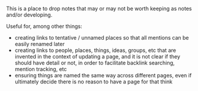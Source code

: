 This is a place to drop notes that may or may not be worth keeping as notes and/or developing. 

Useful for, among other things:
- creating links to tentative / unnamed places so that all mentions can be easily renamed later
- creating links to people, places, things, ideas, groups, etc that are invented in the context of updating a page, and it is not clear if they should have detail or not, in order to facilitate backlink searching, mention tracking, etc
- ensuring things are named the same way across different pages, even if ultimately decide there is no reason to have a page for that think



